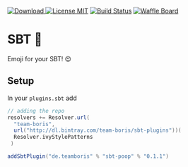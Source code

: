 [![Download](https://api.bintray.com/packages/team-boris/sbt-plugins/sbt-poop/images/download.svg) ](https://bintray.com/team-boris/sbt-plugins/sbt-poop/_latestVersion)
[![License MIT](https://img.shields.io/badge/license-MIT-green.svg)](https://github.com/team-boris/sbt-poop/blob/master/LICENSE)
[![Build Status](https://travis-ci.org/team-boris/sbt-poop.svg?branch=master)](https://travis-ci.org/team-boris/sbt-poop)
[![Waffle Board](https://img.shields.io/badge/Board-ready-75AED9.svg)](https://waffle.io/team-boris/sbt-poop)

SBT 💩
=====

Emoji for your SBT! 😍

Setup
-----

In your `plugins.sbt` add

```scala
// adding the repo
resolvers += Resolver.url(
  "team-boris",
  url("http://dl.bintray.com/team-boris/sbt-plugins"))(
  Resolver.ivyStylePatterns
 )

addSbtPlugin("de.teamboris" % "sbt-poop" % "0.1.1")
```
